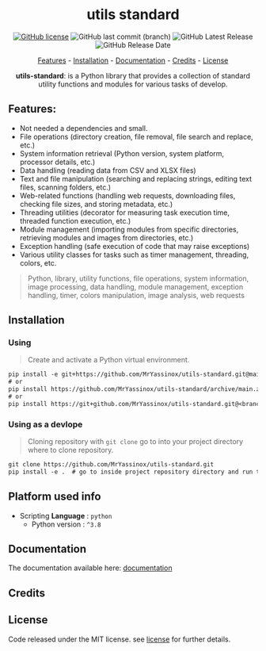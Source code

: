 <div align="center">

# utils standard
[![GitHub license](https://img.shields.io/github/license/MrYassinox/utils-standard?color=blue)](./LICENSE)
![GitHub last commit (branch)](https://img.shields.io/github/last-commit/MrYassinox/utils-standard/main?color=success&style=flat)
![GitHub Latest Release](https://img.shields.io/github/v/release/MrYassinox/utils-standard)
![GitHub Release Date](https://img.shields.io/github/release-date/MrYassinox/utils-standard?color=success&style=flat)

[Features](#features) - [Installation](#installation) - [Documentation](#documentation) - [Credits](#credits) - [License](#license)

**utils-standard**: is a Python library that provides a collection of standard utility functions and modules for various tasks of develop.

</div>

## Features:
- Not needed a dependencies and small.
- File operations (directory creation, file removal, file search and replace, etc.)
- System information retrieval (Python version, system platform, processor details, etc.)
- Data handling (reading data from CSV and XLSX files)
- Text and file manipulation (searching and replacing strings, editing text files, scanning folders, etc.)
- Web-related functions (handling web requests, downloading files, checking file sizes, and storing metadata, etc.)
- Threading utilities (decorator for measuring task execution time, threaded function execution, etc.)
- Module management (importing modules from specific directories, retrieving modules and images from directories, etc.)
- Exception handling (safe execution of code that may raise exceptions)
- Various utility classes for tasks such as timer management, threading, colors, etc.

> Python, library, utility functions, file operations, system information, image processing, data handling, module management, exception handling, timer, colors manipulation, image analysis, web requests

## Installation
### Using
> Create and activate a Python virtual environment.
```txt
pip install -e git+https://github.com/MrYassinox/utils-standard.git@main
# or
pip install https://github.com/MrYassinox/utils-standard/archive/main.zip
# or
pip install https://git+github.com/MrYassinox/utils-standard.git@<branch_name or hash or version or tag>
```

### Using as a devlope
> Cloning repository with `git clone` go to into your project directory where to clone repository.
```txt
git clone https://github.com/MrYassinox/utils-standard.git
pip install -e .  # go to inside project repository directory and run this command.
```

## Platform used info
- Scripting __Language__ : ``python``
  - Python version : ``^3.8``

## Documentation
The documentation available here: [documentation](./doc/api/)
<!-- The documentation has not available currently. -->

## Credits

## License
Code released under the MIT license. see [license](./LICENSE) for further details.